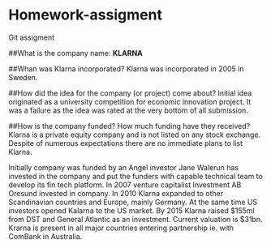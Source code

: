 # Homework-assigment
Git assigment

##What is the company name:
**KLARNA**

##Whan was Klarna incorporated? 
Klarna was incorporated in 2005 in Sweden. 


##How did the idea for the company (or project) come about? 
Initial idea originated as a university competition for economic innovation project. It was a failure as the idea was rated at the very bottom of all submission.  


##How is the company funded? How much funding have they received?
Klarna is a private equity company and is not listed on any stock exchange. Despite of numerous expectations there are no immediate plans to list Klarna. 

Initially company was funded by an Angel investor Jane Walerun has invested in the company and put the funders with capable technical team to develop its fin tech platform. 
In 2007 venture capitalist Investment AB Oresund invested in company. 
In 2010 Klarna expanded to other Scandinavian countries and Europe, mainly Germany. At the same time US investors opened Kalarna to the US market. 
By 2015 Klarna raised $155ml from DST and General Atlantic as an investment. 
Current valuation is $31bn. Krarna is present in all major countries entering partnership ie. with ComBank in Australia. 


